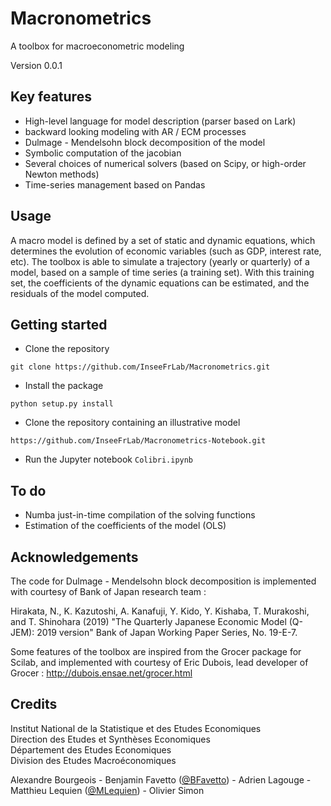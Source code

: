 # Macronometrics

A toolbox for macroeconometric modeling 

Version 0.0.1

## Key features

 * High-level language for model description (parser based on Lark)
 * backward looking modeling with AR / ECM processes
 * Dulmage - Mendelsohn block decomposition of the model
 * Symbolic computation of the jacobian 
 * Several choices of numerical solvers (based on Scipy, or high-order Newton methods)
 * Time-series management based on Pandas

## Usage

A macro model is defined by a set of static and dynamic equations, which determines the evolution of economic variables (such as GDP, interest rate, etc). The toolbox is able to simulate a trajectory (yearly or quarterly) of a model, based on a sample of time series (a training set). With this training set, the coefficients of the dynamic equations can be estimated, and the residuals of the model computed.      

## Getting started 

 * Clone the repository 
 ~~~ 
 git clone https://github.com/InseeFrLab/Macronometrics.git 
 ~~~

  * Install the package
  
 ~~~
 python setup.py install
 ~~~
 
 * Clone the repository containing an illustrative model
 
 ~~~
 https://github.com/InseeFrLab/Macronometrics-Notebook.git
 ~~~
 
 * Run the Jupyter notebook ```Colibri.ipynb```
 

## To do 

 * Numba just-in-time compilation of the solving functions
 * Estimation of the coefficients of the model (OLS)

## Acknowledgements 

The code for Dulmage - Mendelsohn block decomposition is implemented with courtesy of Bank of Japan research team :

Hirakata, N., K. Kazutoshi, A. Kanafuji, Y. Kido, Y. Kishaba, T. Murakoshi, and T. Shinohara (2019) "The Quarterly Japanese Economic Model (Q-JEM): 2019 version" Bank of Japan Working Paper Series, No. 19-E-7.

Some features of the toolbox are inspired from the Grocer package for Scilab, and implemented with courtesy of Eric Dubois, lead developer of Grocer : http://dubois.ensae.net/grocer.html 

## Credits

Institut National de la Statistique et des Etudes Economiques  
Direction des Etudes et Synthèses Economiques  
Département des Etudes Economiques  
Division des Etudes Macroéconomiques

Alexandre Bourgeois - Benjamin Favetto ([@BFavetto](https://github.com/BFavetto)) - Adrien Lagouge - Matthieu Lequien ([@MLequien](https://github.com/MLequien)) - Olivier Simon




